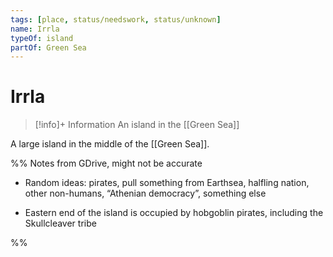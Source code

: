 ```yaml
---
tags: [place, status/needswork, status/unknown]
name: Irrla
typeOf: island
partOf: Green Sea
---
```

# Irrla
>[!info]+ Information
> An  island in the [[Green Sea]]

A large island in the middle of the [[Green Sea]].

%% Notes from GDrive, might not be accurate

- Random ideas: pirates, pull something from Earthsea, halfling nation, other non-humans, “Athenian democracy”, something else
    
- Eastern end of the island is occupied by hobgoblin pirates, including the Skullcleaver tribe
    
%%